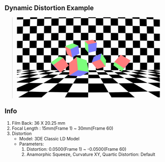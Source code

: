 ## Dynamic Distortion Example
> ![](dynamic_distortion.gif)

## Info
1. Film Back: 36 X 20.25 mm
1. Focal Length : 15mm(Frame 1) ~ 30mm(Frame 60)
1. Distortion
    - Model: 3DE Classic LD Model
    - Parameters:
        1. Distortion: 0.0500(Frame 1) ~ -0.0500(Frame 60)
        1. Anamorphic Squeeze, Curvature XY, Quartic Distortion: Default
